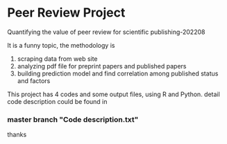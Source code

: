 # Peer Review Project
Quantifying the value of peer review for scientific publishing-202208

It is a funny topic, the methodology is 
1) scraping data from web site
2) analyzing pdf file for preprint papers and published papers
3) building prediction model and find correlation among published status and factors

This project has 4 codes and some output files, using R and Python.
detail code description could be found in 
### **master branch  "Code description.txt"**

thanks 
